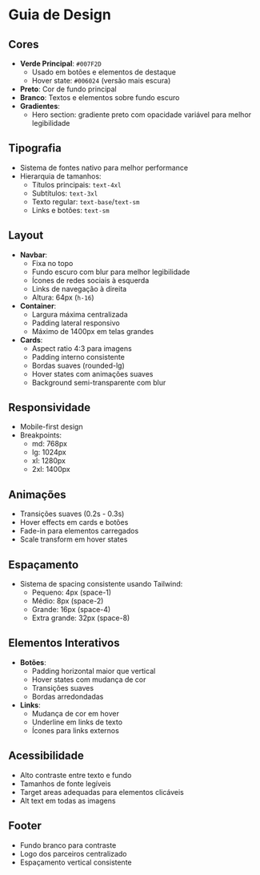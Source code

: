 # Guia de Design
## Cores
- **Verde Principal**: `#007F2D`
  - Usado em botões e elementos de destaque
  - Hover state: `#006024` (versão mais escura)
- **Preto**: Cor de fundo principal
- **Branco**: Textos e elementos sobre fundo escuro
- **Gradientes**: 
  - Hero section: gradiente preto com opacidade variável para melhor legibilidade
## Tipografia
- Sistema de fontes nativo para melhor performance
- Hierarquia de tamanhos:
  - Títulos principais: `text-4xl`
  - Subtítulos: `text-3xl`
  - Texto regular: `text-base`/`text-sm`
  - Links e botões: `text-sm`
## Layout
- **Navbar**: 
  - Fixa no topo
  - Fundo escuro com blur para melhor legibilidade
  - Ícones de redes sociais à esquerda
  - Links de navegação à direita
  - Altura: 64px (`h-16`)
- **Container**:
  - Largura máxima centralizada
  - Padding lateral responsivo
  - Máximo de 1400px em telas grandes
- **Cards**:
  - Aspect ratio 4:3 para imagens
  - Padding interno consistente
  - Bordas suaves (rounded-lg)
  - Hover states com animações suaves
  - Background semi-transparente com blur
## Responsividade
- Mobile-first design
- Breakpoints:
  - md: 768px
  - lg: 1024px
  - xl: 1280px
  - 2xl: 1400px
## Animações
- Transições suaves (0.2s - 0.3s)
- Hover effects em cards e botões
- Fade-in para elementos carregados
- Scale transform em hover states
## Espaçamento
- Sistema de spacing consistente usando Tailwind:
  - Pequeno: 4px (space-1)
  - Médio: 8px (space-2)
  - Grande: 16px (space-4)
  - Extra grande: 32px (space-8)
## Elementos Interativos
- **Botões**:
  - Padding horizontal maior que vertical
  - Hover states com mudança de cor
  - Transições suaves
  - Bordas arredondadas
- **Links**:
  - Mudança de cor em hover
  - Underline em links de texto
  - Ícones para links externos
## Acessibilidade
- Alto contraste entre texto e fundo
- Tamanhos de fonte legíveis
- Target areas adequadas para elementos clicáveis
- Alt text em todas as imagens
## Footer
- Fundo branco para contraste
- Logo dos parceiros centralizado
- Espaçamento vertical consistente